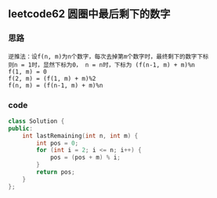 ## leetcode62 圆圈中最后剩下的数字

### 思路
```
逆推法：设f(n, m)为n个数字，每次去掉第m个数字时，最终剩下的数字下标
则n = 1时，显然下标为0， n = n时，下标为 (f(n-1, m) + m)%n
f(1, m) = 0
f(2, m) = (f(1, m) + m)%2
f(n, m) = (f(n-1, m) + m)%n
```

### code
```c++
class Solution {
public:
    int lastRemaining(int n, int m) {
        int pos = 0;
        for (int i = 2; i <= n; i++) {
            pos = (pos + m) % i;
        }
        return pos;
    }
};
```